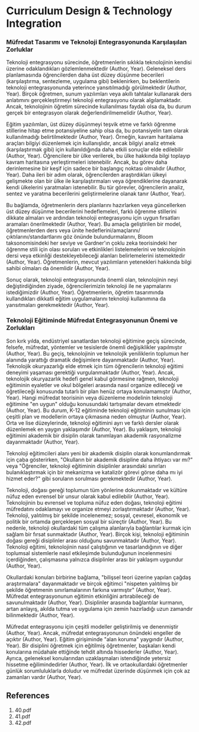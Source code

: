 # Curriculum Design & Technology Integration

### Müfredat Tasarımı ve Teknoloji Entegrasyonunda Karşılaşılan Zorluklar

Teknoloji entegrasyonu sürecinde, öğretmenlerin sıklıkla teknolojinin kendisi üzerine odaklandıkları gözlemlenmektedir (Author, Year). Geleneksel ders planlamasında öğrencilerden daha üst düzey düşünme becerileri (karşılaştırma, sentezleme, uygulama gibi) beklenirken, bu beklentilerin teknoloji entegrasyonunda yeterince yansıtılmadığı görülmektedir (Author, Year). Birçok öğretmen, sunum yazılımları veya akıllı tahtalar kullanarak ders anlatımını gerçekleştirmeyi teknoloji entegrasyonu olarak algılamaktadır. Ancak, teknolojinin öğretim sürecinde kullanılması faydalı olsa da, bu durum gerçek bir entegrasyon olarak değerlendirilmemelidir (Author, Year).

Eğitim yazılımları, üst düzey düşünmeyi teşvik etme ve farklı öğrenme stillerine hitap etme potansiyeline sahip olsa da, bu potansiyelin tam olarak kullanılmadığı belirtilmektedir (Author, Year). Örneğin, kavram haritalama araçları bilgiyi düzenlemek için kullanışlıdır, ancak bilgiyi analiz etmek (karşılaştırmak gibi) için kullanıldığında daha etkili sonuçlar elde edilebilir (Author, Year). Öğrencilere bir ülke verilerek, bu ülke hakkında bilgi toplayıp kavram haritasına yerleştirmeleri istenebilir. Ancak, bu görev daha derinlemesine bir keşif için sadece bir başlangıç noktası olmalıdır (Author, Year). Daha ileri bir adım olarak, öğrencilerden araştırdıkları ülkeyi gelişmekte olan bir ülke ile karşılaştırmaları veya öğrendiklerine dayanarak kendi ülkelerini yaratmaları istenebilir. Bu tür görevler, öğrencilerin analiz, sentez ve yaratma becerilerini geliştirmelerine olanak tanır (Author, Year).

Bu bağlamda, öğretmenlerin ders planlarını hazırlarken veya güncellerken üst düzey düşünme becerilerini hedeflemeleri, farklı öğrenme stillerini dikkate almaları ve ardından teknoloji entegrasyonu için uygun fırsatları aramaları önerilmektedir (Author, Year). Bu amaçla geliştirilen bir model, öğretmenlerden ders veya ünite hedeflerini/amaçlarını/çıktılarını/standartlarını göz önünde bulundurmalarını, Bloom taksonomisindeki her seviye ve Gardner'ın çoklu zeka teorisindeki her öğrenme stili için olası soruları ve etkinlikleri listelemelerini ve teknolojinin dersi veya etkinliği destekleyebileceği alanları belirlemelerini istemektedir (Author, Year). Öğretmenlerin, mevcut yazılımların yetenekleri hakkında bilgi sahibi olmaları da önemlidir (Author, Year).

Sonuç olarak, teknoloji entegrasyonunda önemli olan, teknolojinin neyi değiştirdiğinden ziyade, öğrencilerimizin teknoloji ile ne yapmalarını istediğimizdir (Author, Year). Öğretmenlerin, öğretim tasarımında kullandıkları dikkatli eğitim uygulamalarını teknoloji kullanımına da yansıtmaları gerekmektedir (Author, Year).

### Teknoloji Eğitiminde Müfredat Entegrasyonunun Önemi ve Zorlukları

Son kırk yılda, endüstriyel sanatlardan teknoloji eğitimine geçiş sürecinde, felsefe, müfredat, yöntemler ve tesislerde önemli değişiklikler yapılmıştır (Author, Year). Bu geçiş, teknolojinin ve teknolojik yeniliklerin toplumun her alanında yarattığı dramatik değişimlere dayanmaktadır (Author, Year). Teknolojik okuryazarlığı elde etmek için tüm öğrencilerin teknoloji eğitimi deneyimi yaşaması gerektiği vurgulanmaktadır (Author, Year). Ancak, teknolojik okuryazarlık hedefi genel kabul görmesine rağmen, teknoloji eğitiminin eyaletler ve okul bölgeleri arasında nasıl organize edileceği ve öğretileceği konusunda tutarlı bir plan henüz ortaya konulamamıştır (Author, Year). Hangi müfredat teorisinin veya düzenleme modelinin teknoloji eğitimine "en uygun" olduğu konusundaki tartışmalar devam etmektedir (Author, Year). Bu durum, K-12 eğitiminde teknoloji eğitiminin sunulması için çeşitli plan ve modellerin ortaya çıkmasına neden olmuştur (Author, Year). Orta ve lise düzeylerinde, teknoloji eğitimini ayrı ve farklı dersler olarak düzenlemek en yaygın yaklaşımdır (Author, Year). Bu yaklaşım, teknoloji eğitimini akademik bir disiplin olarak tanımlayan akademik rasyonalizme dayanmaktadır (Author, Year).

Teknoloji eğitimcileri alanı yeni bir akademik disiplin olarak konumlandırmak için çaba gösterirken, "Okulların bir akademik disipline daha ihtiyacı var mı?" veya "Öğrenciler, teknoloji eğitiminin disiplinler arasındaki sınırları bulanıklaştırmak için bir mekanizma ve katalizör görevi görse daha mı iyi hizmet eder?" gibi soruların sorulması gerekmektedir (Author, Year).

Teknoloji, doğası gereği toplumun tüm yönlerine dokunmaktadır ve kültüre nüfuz eden evrensel bir unsur olarak kabul edilebilir (Author, Year). Teknolojinin bu evrensel ve topluma nüfuz eden doğası, teknoloji eğitimi müfredatını odaklamayı ve organize etmeyi zorlaştırmaktadır (Author, Year). Teknoloji, yalıtılmış bir şekilde incelenemez; sosyal, çevresel, ekonomik ve politik bir ortamda gerçekleşen sosyal bir süreçtir (Author, Year). Bu nedenle, teknoloji okullardaki tüm çalışma alanlarıyla bağlantılar kurmak için sağlam bir fırsat sunmaktadır (Author, Year). Birçok kişi, teknoloji eğitiminin doğası gereği disiplinler arası olduğunu savunmaktadır (Author, Year). Teknoloji eğitimi, teknolojinin nasıl çalıştığının ve tasarlandığının ve diğer toplumsal sistemlerle nasıl etkileşimde bulunduğunun incelenmesini içerdiğinden, çalışmasına yalnızca disiplinler arası bir yaklaşım uygundur (Author, Year).

Okullardaki konuları birbirine bağlama, "bilişsel teori üzerine yapılan çağdaş araştırmalara" dayanmaktadır ve birçok eğitimci "nispeten yalıtılmış bir şekilde öğretmenin sınırlamalarının farkına varmıştır" (Author, Year). Müfredat entegrasyonunun eğitimin etkinliğini artırabileceği de savunulmaktadır (Author, Year). Disiplinler arasında bağlantılar kurmanın, artan anlayış, akılda tutma ve uygulama için zemin hazırladığı uzun zamandır bilinmektedir (Author, Year).

Müfredat entegrasyonu için çeşitli modeller geliştirilmiş ve denenmiştir (Author, Year). Ancak, müfredat entegrasyonunun önündeki engeller de açıktır (Author, Year). Eğitim girişiminde "alan koruma" yaygındır (Author, Year). Bir disiplini öğretmek için eğitilmiş öğretmenler, başkaları kendi konularına müdahale ettiğinde tehdit altında hissederler (Author, Year). Ayrıca, geleneksel konularından uzaklaşmaları istendiğinde yetersiz hissetme eğilimindedirler (Author, Year). İlk ve ortaokullardaki öğretmenler günlük sorumluluklarla doludur ve müfredat üzerinde düşünmek için çok az zamanları vardır (Author, Year).


## References

1. 40.pdf
2. 41.pdf
3. 42.pdf
